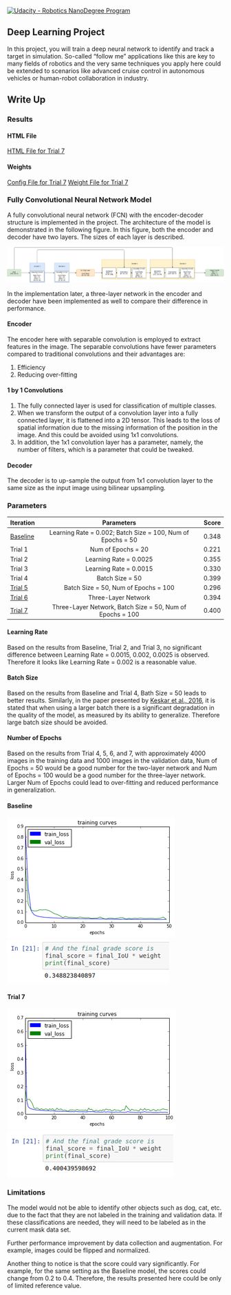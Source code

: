 [![Udacity - Robotics NanoDegree Program](https://s3-us-west-1.amazonaws.com/udacity-robotics/Extra+Images/RoboND_flag.png)](https://www.udacity.com/robotics)

## Deep Learning Project ##

In this project, you will train a deep neural network to identify and track a target in simulation. So-called “follow me” applications like this are key to many fields of robotics and the very same techniques you apply here could be extended to scenarios like advanced cruise control in autonomous vehicles or human-robot collaboration in industry.

## Write Up ##

### Results

#### HTML File

[HTML File for Trial 7](model_training_trial_7.html)

#### Weights

[Config File for Trial 7](data/weights/config_model_weights_trial_7)
[Weight File for Trial 7](data/weights/model_weights_trial_7)

### Fully Convolutional Neural Network Model

A fully convolutional neural network (FCN) with the encoder-decoder structure is implemented in the project. The architecture of the model is demonstrated in the following figure. In this figure, both the encoder and decoder have two layers. The sizes of each layer is described.

![Network Model](figures/network1.png)

In the implementation later, a three-layer network in the encoder and decoder have been implemented as well to compare their difference in performance.

#### Encoder
The encoder here with separable convolution is employed to extract features in the image. The separable convolutions have fewer parameters compared to traditional convolutions and their advantages are:
1. Efficiency
2. Reducing over-fitting

#### 1 by 1 Convolutions
1. The fully connected layer is used for classification of multiple classes.
2. When we transform the output of a convolution layer into a fully connected layer, it is flattened into a 2D tensor. This leads to the loss of spatial information due to the missing information of the position in the image. And this could be avoided using 1x1 convolutions.
3. In addition, the 1x1 convolution layer has a parameter, namely, the number of filters, which is a parameter that could be tweaked.

#### Decoder
The decoder is to up-sample the output from 1x1 convolution layer to the same size as the input image using bilinear upsampling.

### Parameters
| Iteration|      Parameters                                                                             |  Score |
|----------|:-------------------------------------------------------------------------------------------:|-------:|
| [Baseline](model_training_baseline.html)|  Learning Rate = 0.002; Batch Size = 100, Num of Epochs = 50 | 0.348  |
| Trial 1  |  Num of Epochs = 20       |   0.221  |
| Trial 2  |  Learning Rate = 0.0025   |   0.355  |
| Trial 3  |  Learning Rate = 0.0015   |   0.330  |
| Trial 4  |  Batch Size = 50          |   0.399  |
| [Trial 5](model_training_trial_5.html)  |  Batch Size = 50, Num of Epochs = 100                        | 0.296  |
| [Trial 6](model_training_trial_6.html)  |  Three-Layer Network                                         | 0.394  |
| [Trial 7](model_training_trial_7.html)  |  Three-Layer Network, Batch Size = 50, Num of Epochs = 100   | 0.400  |

#### Learning Rate

Based on the results from Baseline, Trial 2, and Trial 3, no significant difference between Learning Rate = 0.0015, 0.002, 0.0025 is observed. Therefore it looks like Learning Rate = 0.002 is a reasonable value.

#### Batch Size

Based on the results from Baseline and Trial 4, Bath Size = 50 leads to better results. Similarly, in the paper presented by [Keskar et al., 2016](https://arxiv.org/abs/1609.04836), it is stated that when using a larger batch there is a significant degradation in the quality of the model, as measured by its ability to generalize. Therefore large batch size should be avoided.

#### Number of Epochs

Based on the results from Trial 4, 5, 6, and 7, with approximately 4000 images in the training data and 1000 images in the validation data, Num of Epochs = 50 would be a good number for the two-layer network and Num of Epochs = 100 would be a good number for the three-layer network. Larger Num of Epochs could lead to over-fitting and reduced performance in generalization.

#### Baseline
![Loss Curve](figures/baseline_loss_curve.png)
![Final Score](figures/baseline_score.png)

#### Trial 7
![Loss Curve](figures/trial_7_loss_curve.png)
![Final Score](figures/trial_7_score.png)

### Limitations

The model would not be able to identify other objects such as dog, cat, etc. due to the fact that they are not labeled in the training and validation data. If these classifications are needed, they will need to be labeled as in the current mask data set.

Further performance improvement by data collection and augmentation. For example, images could be flipped and normalized.

Another thing to notice is that the score could vary significantly. For example, for the same setting as the Baseline model, the scores could change from 0.2 to 0.4. Therefore, the results presented here could be only of limited reference value.
